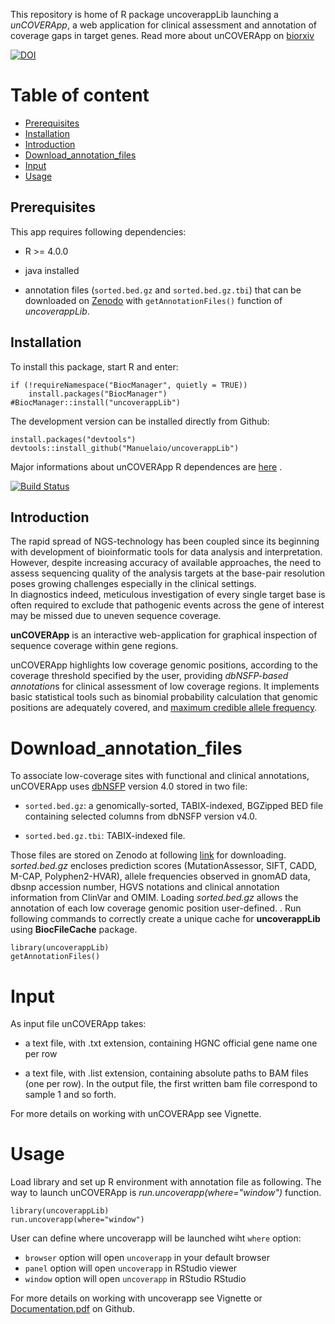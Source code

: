 

This repository is home of R package uncoverappLib launching a *unCOVERApp*, 
a web application for clinical assessment and annotation of coverage gaps in
target genes. Read more about unCOVERApp on [biorxiv](https://www.biorxiv.org/content/10.1101/2020.02.10.939769v1)

[![DOI](https://zenodo.org/badge/254597958.svg)](https://zenodo.org/badge/latestdoi/254597958)



# Table of content

* [Prerequisites](#Prerequisites)
* [Installation](#Installation)
* [Introduction](#Introduction)
* [Download_annotation_files](#Download_annotation_files)
* [Input](#Input)
* [Usage](#Usage)


## Prerequisites


This app requires following dependencies:


- R >= 4.0.0

- java installed 

- annotation files (`sorted.bed.gz` and `sorted.bed.gz.tbi`) that can be 
downloaded on [Zenodo](https://zenodo.org/record/3747448#.XpBmnVMzbOR) with 
`getAnnotationFiles()` function of *uncoverappLib*. 

## Installation

To install this package, start R and enter: 

``` {r}
if (!requireNamespace("BiocManager", quietly = TRUE))
    install.packages("BiocManager")
#BiocManager::install("uncoverappLib")     

``` 


The development version can be installed directly from Github:

``` {r}
install.packages("devtools")
devtools::install_github("Manuelaio/uncoverappLib")

``` 



Major informations about unCOVERApp R dependences are 
[here](https://github.com/Manuelaio/test_dependence) .

[![Build Status](https://travis-ci.com/Manuelaio/test_dependence.svg?branch=master)](https://travis-ci.com/Manuelaio/test_dependence)


## Introduction


The rapid spread of NGS-technology has been coupled since its beginning with 
development of bioinformatic tools for data analysis and interpretation. 
However, despite increasing accuracy of available approaches, the need to 
assess sequencing quality of the analysis targets at the base-pair resolution 
poses growing challenges especially in the clinical settings.  
In diagnostics indeed, meticulous investigation of every single target base is 
often required to exclude that pathogenic events across the gene of interest 
may be missed due to uneven sequence coverage.


**unCOVERApp** is an interactive web-application 
for graphical inspection of sequence coverage within gene regions.


unCOVERApp highlights low coverage genomic positions, according to the coverage
threshold specified by the user, providing *dbNSFP-based annotation*s for 
clinical assessment of low coverage regions. 
It implements basic statistical tools such as binomial probability calculation 
that genomic positions are adequately 
covered, and 
[maximum credible allele frequency](http://cardiodb.org/allelefrequencyapp/). 


# Download_annotation_files

To associate low-coverage sites with functional and clinical annotations, 
unCOVERApp uses [dbNSFP](https://sites.google.com/site/jpopgen/dbNSFP) 
version 4.0 stored in two file:


* `sorted.bed.gz`: a genomically-sorted, TABIX-indexed, BGZipped BED file 
containing selected columns from dbNSFP version  v4.0. 


* `sorted.bed.gz.tbi`: TABIX-indexed file.

Those files are stored on Zenodo at following
[link](https://zenodo.org/record/3747448#.XpBmnVMzbOR) for downloading. 
*sorted.bed.gz* encloses prediction scores (MutationAssessor, SIFT, CADD, 
M-CAP, Polyphen2-HVAR), allele frequencies observed in 
gnomAD data, dbsnp accession number, HGVS notations and clinical annotation 
information from ClinVar and OMIM. Loading *sorted.bed.gz* allows the annotation 
of each low coverage genomic position user-defined. . 
Run following commands to correctly create a unique cache for **uncoverappLib** 
using **BiocFileCache** package.


``` {r}
library(uncoverappLib)
getAnnotationFiles()

```



# Input

As input file unCOVERApp takes:

- a text file, with .txt extension, containing HGNC official gene name one per 
row

- a text file, with .list extension, containing absolute paths to BAM files
(one per row). In the output file, the first written bam file correspond to
sample 1 and so forth. 


For more details on working with unCOVERApp see Vignette.


# Usage

Load library and set up R environment with annotation file as following. 
The way to launch unCOVERApp is *run.uncoverapp(where="window")* function. 

``` {r}
library(uncoverappLib)
run.uncoverapp(where="window")

``` 
User can define where uncoverapp will be launched wiht `where` option:

 - `browser` option will open `uncoverapp` in your default browser
 - `panel` option will open `uncoverapp` in RStudio viewer
 - `window` option will open `uncoverapp` in RStudio RStudio

For more details on working with uncoverapp see Vignette or [Documentation.pdf](https://github.com/Manuelaio/unCOVERApp/blob/master/Documentation.pdf) on Github. 


